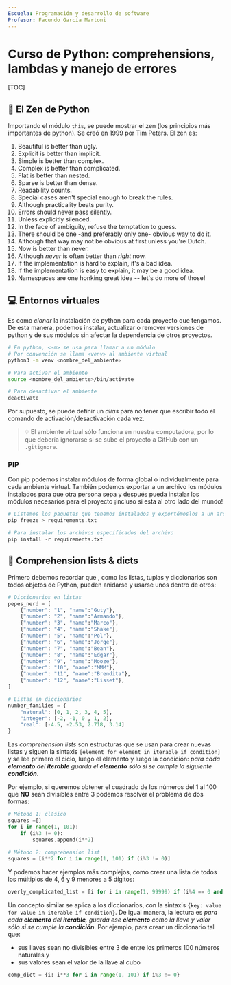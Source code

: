 ```yaml
---
Escuela: Programación y desarrollo de software
Profesor: Facundo García Martoni
---
```


# Curso de Python: comprehensions, lambdas y manejo de errores

[TOC]

## 🙏 El Zen de Python

Importando el módulo `this`, se puede mostrar el zen (los principios más importantes de python). Se creó en 1999 por Tim Peters. El zen es:

1. Beautiful is better than ugly.
2. Explicit is better than implicit.
3. Simple is better than complex.
4. Complex is better than complicated.
5. Flat is better than nested.
6. Sparse is better than dense.
7. Readability counts.
8. Special cases aren't special enough to break the rules.
9. Although practicality beats purity.
10. Errors should never pass silently.
11. Unless explicitly silenced.
12. In the face of ambiguity, refuse the temptation to guess.
13. There should be one -and preferably only one- obvious way to do it.
14. Although that way may not be obvious at first unless you're Dutch.
15. Now is better than never.
16. Although _never_ is often better than _right_ now.
17. If the implementation is hard to explain, it's a bad idea.
18. If the implementation is easy to explain, it may be a good idea.
19. Namespaces are one honking great idea -- let's do more of those!

## 💻 Entornos virtuales

Es como *clonar* la instalación de python para cada proyecto que tengamos. De esta manera, podemos instalar, actualizar o remover versiones de python y de sus módulos sin afectar la dependencia de otros proyectos.

``` bash
# En python, <-m> se usa para llamar a un módulo
# Por convención se llama <venv> al ambiente virtual
python3 -m venv <nombre_del_ambiente>

# Para activar el ambiente
source <nombre_del_ambiente>/bin/activate

# Para desactivar el ambiente
deactivate
```

Por supuesto, se puede definir un *alias* para no tener que escribir todo el comando de activación/desactivación cada vez.

> 💡 El ambiente virtual sólo funciona en nuestra computadora, por lo que debería ignorarse si se sube el proyecto a GitHub con un `.gitignore`.

### PIP

Con pip podemos instalar módulos de forma global o individualmente para cada ambiente virtual. También podemos exportar a un archivo los módulos instalados para que otra persona sepa y después pueda instalar los módulos necesarios para el proyecto ¡incluso si esta al otro lado del mundo!

``` python
# Listemos los paquetes que tenemos instalados y exportémoslos a un archivo
pip freeze > requirements.txt

# Para instalar los archivos especificados del archivo
pip install -r requirements.txt
```

## 📖 Comprehension lists & dicts

Primero debemos recordar que , como las listas, tuplas y diccionarios son todos objetos de Python, pueden anidarse y usarse unos dentro de otros:

``` python
# Diccionarios en listas
pepes_nerd = [
    {"number": "1", "name":"Guty"},
    {"number": "2", "name":"Armando"},
    {"number": "3", "name":"Marco"},
    {"number": "4", "name":"Shake"},
    {"number": "5", "name":"Pol"},
    {"number": "6", "name":"Jorge"},
    {"number": "7", "name":"Bean"},
    {"number": "8", "name":"Edgar"},
    {"number": "9", "name":"Mooze"},
    {"number": "10", "name":"MMM"},
    {"number": "11", "name":"Brendita"},
    {"number": "12", "name":"Lisset"},
]

# Listas en diccionarios
number_families = {
    "natural": [0, 1, 2, 3, 4, 5],
    "integer": [-2, -1, 0 , 1, 2],
    "real": [-4.5, -2.53, 2.718, 3.14]
}
```

Las *comprehension lists* son estructuras que se usan para crear nuevas listas y siguen la sintaxis `[element for element in iterable if condition]`  y se lee primero el ciclo, luego el elemento y luego la condición: *para cada **elemento** del **iterable** guarda el **elemento** sólo si se cumple la siguiente **condición***.

Por ejemplo, si queremos obtener el cuadrado de los números del 1 al 100 que **NO** sean divisibles entre 3 podemos resolver el problema de dos formas:

``` python
# Método 1: clásico
squares =[]
for i in range(1, 101):
    if (i%3 != 0):
        squares.append(i**2)
        
# Método 2: comprehension list
squares = [i**2 for i in range(1, 101) if (i%3 != 0)]
```

Y podemos hacer ejemplos más complejos, como crear una lista de todos los múltiplos de 4, 6 y 9 menores a 5 dígitos:

``` python
overly_complicated_list = [i for i in range(1, 99999) if (i%4 == 0 and i%6 == 0 and i%9 == 0)]
```

Un concepto similar se aplica a los diccionarios, con la sintaxis `{key: value for value in iterable if condition}`. De igual manera, la lectura es *para cada **elemento** del **iterable**, guarda ese **elemento** como la llave y valor sólo si se cumple la **condición***. Por ejemplo, para crear un diccionario tal que:

- sus llaves sean no divisibles entre 3 de entre los primeros 100 números naturales y
- sus valores sean el valor de la llave al cubo

``` python
comp_dict = {i: i**3 for i in range(1, 101) if i%3 != 0}
```
